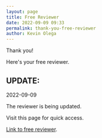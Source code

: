 ```yaml
--- 
layout: page
title: Free Reviewer
date: 2022-09-09 09:33
permalink: thank-you-free-reviewer
author: Kevin Olega 
--- 
```

Thank you!

Here's your free reviewer.

## UPDATE:

2022-09-09

The reviewer is being updated. 

Visit this page for quick access.

[Link to free reviewer](https://docs.google.com/document/d/14PSfHJyOyTOrgB9mSL8uF-NYK3q9SRgWoR8VhkXQ67Y/edit?usp=sharing).